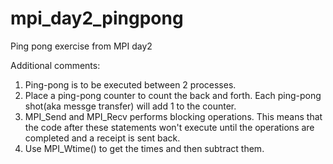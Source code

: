 # mpi_day2_pingpong
Ping pong exercise from MPI day2

Additional comments:
1) Ping-pong is to be executed between 2 processes.
2) Place a ping-pong counter to count the back and forth.
   Each ping-pong shot(aka messge transfer) will add 1 to the counter.
3) MPI_Send and MPI_Recv performs blocking operations. This means that the code
   after these statements won't execute until the operations are completed and 
   a receipt is sent back.
4) Use MPI_Wtime() to get the times and then subtract them.
